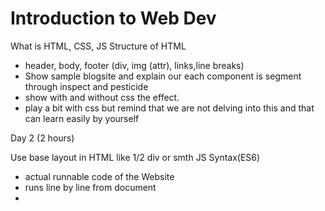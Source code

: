 # Introduction to Web Dev
What is HTML, CSS, JS
Structure of HTML
- header, body, footer
(div, img (attr), links,line breaks)
- Show sample blogsite and explain our each component is segment through inspect and pesticide
- show with and without css the effect.
- play a bit with css but remind that we are not delving into this and that can learn easily by yourself

Day 2 (2 hours)

Use base layout in HTML like 1/2 div or smth
JS Syntax(ES6)
- actual runnable code of the Website
- runs line by line from document 
- <script> tag and website 
- Show editable on how we can change attr through selecting element
Showcase in blogsite (video, importing)
Importing data
- ajax/axios
- get data
Importing libraries/plugins
- show commonly used libraries (jquery,  scrollmagic, mongoose, firebase)

Day 3
Building the blogsite
- Setting up the dynamic content section 
- js append divs 
- show how to react based on reading some data like img/text
- add given CSS 
Q&A